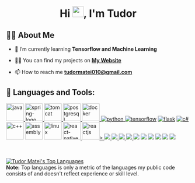 <h1 align="center">Hi <img src="https://raw.githubusercontent.com/MartinHeinz/MartinHeinz/master/wave.gif" width="30px">, I'm Tudor</h1>

## 🙋‍♂️ About Me

- 🌱 I’m currently learning **Tensorflow and Machine Learning**

- 👨‍💻 You can find my projects on **[My Website](https://tudormatei.ro/)**

- 📫 How to reach me **tudormatei010@gmail.com**

## 🚀 Languages and Tools:

<p align="left"> 
<!--     Backend -->
    <a href="https://www.java.com" target="_blank"> <img width="48" height="48" src="https://img.icons8.com/color/48/java-coffee-cup-logo--v1.png" alt="java"/> </a>
    <a href="https://spring.io/projects/spring-boot" target="_blank"> <img width="48" height="48" src="https://img.icons8.com/color/48/spring-logo.png" alt="spring-logo"/> </a>
    <a href="https://tomcat.apache.org/" target="_blank"> <img width="48" height="48" src="https://img.icons8.com/color/48/tomcat.png" alt="tomcat"/> </a>
    <a href="https://www.postgresql.org/" target="_blank"> <img width="48" height="48" src="https://img.icons8.com/color/48/postgreesql.png" alt="postgresql"/> </a>
    <a href="https://www.docker.com/" target="_blank"> <img width="48" height="48" src="https://img.icons8.com/fluency/48/docker.png" alt="docker"/> </a>
    <a href="https://www.python.org" target="_blank"> <img src="https://img.icons8.com/color/48/000000/python.png" alt="python"/> </a>
    <a href="https://www.tensorflow.org/" target="_blank"> <img src="https://img.icons8.com/color/48/000000/tensorflow.png" alt="tensorflow"/></a>
    <a href="https://flask.palletsprojects.com/en/2.0.x/" target="_blank"> <img src="https://img.icons8.com/ios-filled/48/000000/flask.png" alt="flask"/></a>
    <a href="https://docs.microsoft.com/en-us/dotnet/csharp/" target="_blank"> <img src="https://img.icons8.com/color/48/000000/c-sharp-logo.png" alt="c#"/></a>
    <a href="https://en.wikipedia.org/wiki/C%2B%2B" target="_blank"> <img width="48" height="48" src="https://img.icons8.com/color/48/c-plus-plus-logo.png" alt="c++"/></a>
    <a href="https://en.wikipedia.org/wiki/Assembly_language" target="_blank"> <img width="48" height="48" src="https://img.icons8.com/color/48/assembly.png" alt="assembly"/></a>
    <a href="https://www.linux.org/" target="_blank"> <img width="48" height="48" src="https://img.icons8.com/color/48/linux--v1.png" alt="linux"/></a>
    <a href="https://reactnative.dev/" target="_blank"> <img width="48" height="48" src="https://img.icons8.com/nolan/64/react-native.png" alt="react-native"/> </a>
    <a href="https://react.dev/" target="_blank"> <img width="48" height="48" src="https://img.icons8.com/color/48/react-native.png" alt="reactjs"/>> </a>
    <a href="https://www.javascript.com/" target="_blank"> <img src="https://icons8.com/icon/108784/javascript"/> </a>
    <a href="https://reactjs.org/" target="_blank"> <img src="https://icons8.com/icon/asWSSTBrDlTW/react-a-javascript-library-for-building-user-interfaces"/> </a>
    <a href="https://www.w3.org/html/" target="_blank"> <img src="https://img.icons8.com/color/48/000000/html-5.png"/> </a> 
    <a href="https://www.w3schools.com/css/" target="_blank"> <img src="https://img.icons8.com/color/48/000000/css3.png"/> </a> 
    <a href="https://flask.palletsprojects.com/en/2.0.x/" target="_blank"> <img src="https://img.icons8.com/ios-filled/48/000000/flask.png"/></a>
    <a href="https://unity.com/" target="_blank"> <img src="https://img.icons8.com/fluency/48/000000/unity.png"/></a>
    <a href="https://docs.microsoft.com/en-us/dotnet/csharp/" target="_blank"> <img src="https://img.icons8.com/color/48/000000/c-sharp-logo.png"/></a>
    <a href="https://www.blender.org/" target="_blank"> <img src="https://img.icons8.com/color/48/000000/blender-3d.png"/></a>
    <a href="https://www.office.com/" target="_blank"> <img src="https://img.icons8.com/color/48/000000/microsoft-office-2019.png"/></a>
    <a href="https://git-scm.com/" target="_blank"> <img src="https://img.icons8.com/color/48/000000/git.png"/></a>
</p>
<br/>



  <br/>
  <a href="https://github.com/tudormatei?tab=repositories"><img alt="Tudor Matei's Top Languages" src="https://github-readme-stats.vercel.app/api/top-langs/?username=tudormatei&langs_count=8&count_private=true&layout=compact&theme=react&hide_border=true&bg_color=0D1117" /></a>
  <br/>
  <b>Note:</b> Top languages is only a metric of the languages my public code consists of and doesn't reflect experience or skill level.


<br/>
<br/>
